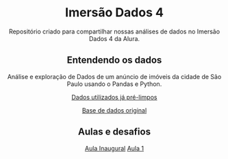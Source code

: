 # <div align="center"> Imersão Dados 4 
<div align="center">Repositório criado para compartilhar nossas análises de dados no Imersão Dados 4 da Alura.

## <div align="center"> Entendendo os dados
<div align="center">Análise e exploração de Dados de um anúncio de imóveis da cidade de São Paulo usando o Pandas e Python.

[Dados utilizados já pré-limpos](https://gist.githubusercontent.com/tgcsantos/3bdb29eba6ce391e90df2b72205ba891/raw/22fa920e80c9fa209a9fccc8b52d74cc95d1599b/dados_imoveis.csv)

[Base de dados original](https://www.kaggle.com/datasets/kaggleshashankk/house-price-data-of-sao-paulo)
  
## <div align="center"> Aulas e desafios
[Aula Inaugural](https://github.com/jonatasac/imersao_dados4/blob/main/Aula_inaugural.ipynb)
[Aula 1](https://github.com/jonatasac/imersao_dados4/blob/main/Aula_1.ipynb)

